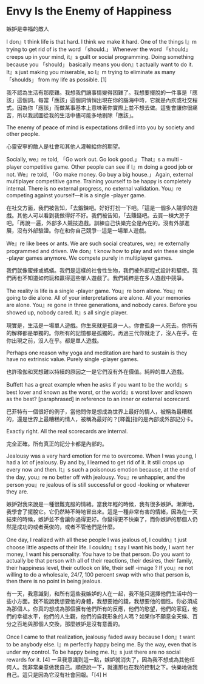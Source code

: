 # Envy Is the Enemy of Happiness

嫉妒是幸福的敵人

I don』t think life is that hard. I think we make it hard. One of the things I』m trying to get rid of is the word 「should.」 Whenever the word 「should」 creeps up in your mind, it』s guilt or social programming. Doing something because you 「should」 basically means you don』t actually want to do it. It』s just making you miserable, so I』m trying to eliminate as many 「shoulds」 from my life as possible. [1]

我不認為生活有那麼難。我想我們讓事情變得困難了。我想要擺脫的一件事是「應該」這個詞。每當「應該」這個詞悄悄出現在你的腦海中時，它就是內疚或社交程式。因為你「應該」而做某事基本上意味著你實際上並不想去做。這隻會讓你很痛苦，所以我試圖從我的生活中儘可能多地剔除「應該」。

The enemy of peace of mind is expectations drilled into you by society and other people.

心靈安寧的敵人是社會和其他人灌輸給你的期望。

Socially, we』re told, 「Go work out. Go look good.」 That』s a multi -player competitive game. Other people can see if I』m doing a good job or not. We』re told, 「Go make money. Go buy a big house.」 Again, external multiplayer competitive game. Training yourself to be happy is completely internal. There is no external progress, no external validation. You』re competing against yourself—it is a single -player game.

在社交方面，我們被告知，「去鍛鍊吧。好好打扮一下吧。「這是一個多人競爭的遊戲。其他人可以看到我做得好不好。我們被告知，「去賺錢吧。去買一棟大房子吧。「再說一遍，外部多人競技遊戲。訓練自己快樂完全是內在的。沒有外部進展，沒有外部驗證。你在和你自己競爭--這是一場單人遊戲。

We』re like bees or ants. We are such social creatures, we』re externally programmed and driven. We don』t know how to play and win these single -player games anymore. We compete purely in multiplayer games.

我們就像蜜蜂或螞蟻。我們是這樣的社會性生物，我們被外部程式設計和驅使。我們再也不知道如何玩和贏得這些單人遊戲了。我們純粹是在多人遊戲中競爭。

The reality is life is a single -player game. You』re born alone. You』re going to die alone. All of your interpretations are alone. All your memories are alone. You』re gone in three generations, and nobody cares. Before you showed up, nobody cared. It』s all single player.

現實是，生活是一場單人遊戲。你生來就是孤身一人。你會孤身一人死去。你所有的解釋都是單獨的。你所有的記憶都是孤獨的。再過三代你就走了，沒人在乎。在你出現之前，沒人在乎。都是單人遊戲。

Perhaps one reason why yoga and meditation are hard to sustain is they have no extrinsic value. Purely single -player games.

也許瑜伽和冥想難以持續的原因之一是它們沒有外在價值。純粹的單人遊戲。

Buffett has a great example when he asks if you want to be the world』s best lover and known as the worst, or the world』s worst lover and known as the best? [paraphrased] in reference to an inner or external scorecard.

巴菲特有一個很好的例子，當他問你是想成為世界上最好的情人，被稱為最糟糕的，還是世界上最糟糕的情人，被稱為最好的？[釋義]指的是內部或外部記分卡。

Exactly right. All the real scorecards are internal.

完全正確。所有真正的記分卡都是內部的。

Jealousy was a very hard emotion for me to overcome. When I was young, I had a lot of jealousy. By and by, I learned to get rid of it. It still crops up every now and then. It』s such a poisonous emotion because, at the end of the day, you』re no better off with jealousy. You』re unhappier, and the person you』re jealous of is still successful or good -looking or whatever they are.

嫉妒對我來說是一種很難克服的情緒。當我年輕的時候，我有很多嫉妒。漸漸地，我學會了擺脫它。它仍然時不時地冒出來。這是一種非常有害的情緒，因為在一天結束的時候，嫉妒並不會讓你過得更好。你變得更不快樂了，而你嫉妒的那個人仍然是成功的或者英俊的，或者不管他們是什麼。

One day, I realized with all these people I was jealous of, I couldn』t just choose little aspects of their life. I couldn』t say I want his body, I want her money, I want his personality. You have to be that person. Do you want to actually be that person with all of their reactions, their desires, their family, their happiness level, their outlook on life, their self -image ? If you』re not willing to do a wholesale, 24/7, 100 percent swap with who that person is, then there is no point in being jealous.

有一天，我意識到，和所有這些我嫉妒的人在一起，我不能只選擇他們生活中的一些小方面。我不能說我想要他的身體，我想要她的錢，我想要他的個性。你必須成為那個人。你真的想成為那個擁有他們所有的反應，他們的慾望，他們的家庭，他們的幸福水平，他們的人生觀，他們的自我形象的人嗎？如果你不願意全天候、百分之百地與那個人交換，那麼嫉妒是沒有意義的。

Once I came to that realization, jealousy faded away because I don』t want to be anybody else. I』m perfectly happy being me. By the way, even that is under my control. To be happy being me. It』s just there are no social rewards for it. [4]
一旦我意識到這一點，嫉妒就消失了，因為我不想成為其他任何人。我非常樂意做我自己。順便說一下，就連那也在我的控制之下。快樂地做我自己。這只是因為它沒有社會回報。「[4]
H
